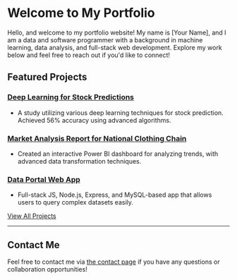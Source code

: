 # Welcome to My Portfolio

Hello, and welcome to my portfolio website! My name is [Your Name], and I am a data and software programmer with a background in machine learning, data analysis, and full-stack web development. Explore my work below and feel free to reach out if you'd like to connect!

## Featured Projects

### [Deep Learning for Stock Predictions](projects.md#deep-learning-for-stock-predictions)
- A study utilizing various deep learning techniques for stock prediction. Achieved 56% accuracy using advanced algorithms.

### [Market Analysis Report for National Clothing Chain](projects.md#market-analysis-report)
- Created an interactive Power BI dashboard for analyzing trends, with advanced data transformation techniques.

### [Data Portal Web App](projects.md#data-portal)
- Full-stack JS, Node.js, Express, and MySQL-based app that allows users to query complex datasets easily.

[View All Projects](projects.md)

---

## Contact Me

Feel free to contact me via [the contact page](contact.md) if you have any questions or collaboration opportunities!

